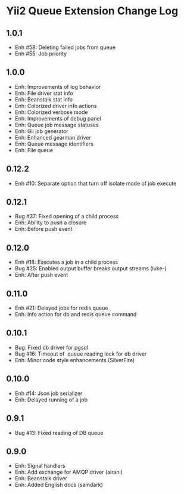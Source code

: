 Yii2 Queue Extension Change Log
===============================

## 1.0.1

- Enh #58: Deleting failed jobs from queue
- Enh #55: Job priority

## 1.0.0

- Enh: Improvements of log behavior
- Enh: File driver stat info
- Enh: Beanstalk stat info
- Enh: Colorized driver info actions
- Enh: Colorized verbose mode
- Enh: Improvements of debug panel
- Enh: Queue job message statuses
- Enh: Gii job generator
- Enh: Enhanced gearman driver
- Enh: Queue message identifiers
- Enh: File queue

## 0.12.2

- Enh #10: Separate option that turn off isolate mode of job execute

## 0.12.1

- Bug #37: Fixed opening of a child process
- Enh: Ability to push a closure
- Enh: Before push event

## 0.12.0

- Enh #18: Executes a job in a child process
- Bug #25: Enabled output buffer breaks output streams (luke-)
- Enh: After push event 

## 0.11.0

- Enh #21: Delayed jobs for redis queue
- Enh: Info action for db and redis queue command

## 0.10.1

- Bug: Fixed db driver for pgsql
- Bug #16: Timeout of  queue reading lock for db driver
- Enh: Minor code style enhancements (SilverFire)

## 0.10.0

- Enh #14: Json job serializer
- Enh: Delayed running of a job

## 0.9.1

- Bug #13: Fixed reading of DB queue

## 0.9.0

- Enh: Signal handlers
- Enh: Add exchange for AMQP driver (airani)
- Enh: Beanstalk driver
- Enh: Added English docs (samdark)
